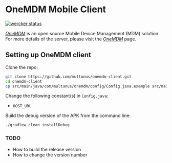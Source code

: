 # OneMDM Mobile Client
[![wercker status](https://app.wercker.com/status/23dbc989b138aca8323b3c2d91fbd245/s/master "wercker status")](https://app.wercker.com/project/bykey/23dbc989b138aca8323b3c2d91fbd245)

[*OneMDM*](https://github.com/multunus/onemdm-server) is an open source Mobile Device Management (MDM) solution. For more details of the server, please visit the [*OneMDM*](https://github.com/multunus/onemdm-server) page.


## Setting up OneMDM client

Clone the repo:

``` bash
git clone https://github.com/multunus/onemdm-client.git
cd onemdm-client
cp src/main/java/com/multunus/onemdm/config/Config.java.example src/main/java/com/multunus/one_mdm_client/Config.java
```

Change the following constant(s) in `Config.java`:

* `HOST_URL`

Build the debug version of the APK from the command line:

``` bash
./gradlew clean installDebug
```

### TODO

- How to build the release version
- How to change the version number

